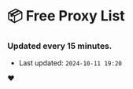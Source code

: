 # :package: Free Proxy List
### Updated every 15 minutes.

- Last updated: `2024-10-11 19:20`

:heart:
